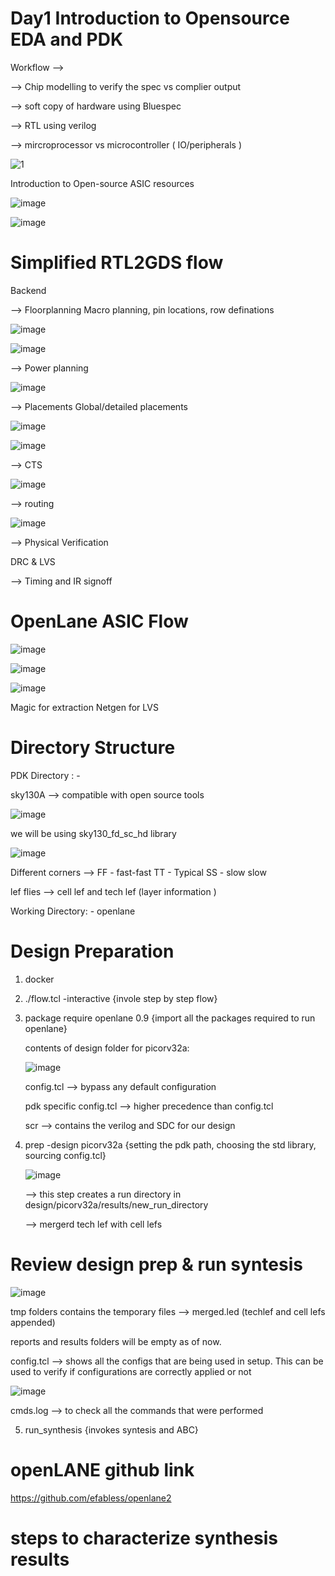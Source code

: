 # Day1 Introduction to Opensource EDA and PDK

Workflow -->

  --> Chip modelling to verify the spec vs complier output

  --> soft copy of hardware using Bluespec
  
  --> RTL using verilog

  --> mircroprocessor vs microcontroller ( IO/peripherals ) 
  

![1](https://github.com/user-attachments/assets/df24ac76-881a-4c5a-b0c1-0a73ce7d3e55)

Introduction to Open-source ASIC resources

![image](https://github.com/user-attachments/assets/99641a2e-b6a3-4f1f-b0ce-5ab71e8d00ea)

![image](https://github.com/user-attachments/assets/cb847228-cf27-4699-9d25-1a1992bc25cc)


# Simplified RTL2GDS flow

Backend

--> Floorplanning Macro planning, pin locations, row definations

![image](https://github.com/user-attachments/assets/31f3e526-6de7-45ae-937c-d0527d93085b)

![image](https://github.com/user-attachments/assets/d7ba955e-21cc-40cb-a209-021ca8c42b07)

--> Power planning  


![image](https://github.com/user-attachments/assets/057ec6dc-7866-4049-8878-dbba40207c07)

--> Placements   Global/detailed placements

![image](https://github.com/user-attachments/assets/9276fb7b-ac0e-4287-af6e-1d21a2c3d26c)

![image](https://github.com/user-attachments/assets/aee89839-2d85-4c98-8f33-4f18f6c3e5a8)

--> CTS 

![image](https://github.com/user-attachments/assets/04bd96c1-bef1-42bd-92e2-60e429883cb3)

--> routing

![image](https://github.com/user-attachments/assets/3e3e364c-1714-4e43-b2c6-30e07cb4f650)


-->  Physical Verification 

   DRC & LVS

--> Timing and IR signoff


# OpenLane ASIC Flow

![image](https://github.com/user-attachments/assets/33eeb813-4565-4c0e-a60d-0b50a7da9838)

![image](https://github.com/user-attachments/assets/cddd9d01-6707-430f-b2fc-2ab3c97024d6)

![image](https://github.com/user-attachments/assets/3cb3eabc-1e9d-4fe3-9c34-c526bb359464)

Magic for extraction 
Netgen for LVS

# Directory Structure

PDK Directory : -

sky130A --> compatible with open source tools

![image](https://github.com/user-attachments/assets/8abc2556-0ad8-4460-ba56-1332b3c0772a)

we will be using sky130_fd_sc_hd  library

![image](https://github.com/user-attachments/assets/06525252-5145-4dae-8165-4e2e87945e26)

Different corners --> FF - fast-fast TT - Typical SS -  slow slow

lef flies --> cell lef and tech lef (layer information )


Working Directory: - openlane

# Design Preparation


1. docker
2. ./flow.tcl -interactive {invole step by step flow}
3. package require openlane 0.9  {import all the packages required to run openlane}

   contents of design folder for picorv32a:

   ![image](https://github.com/user-attachments/assets/9c478ce3-baac-4042-82fe-4b46fbbef25c)

   config.tcl --> bypass any default configuration

   pdk specific config.tcl --> higher precedence than config.tcl

   scr --> contains the verilog and SDC for our design

4. prep -design picorv32a {setting the pdk path, choosing the std library, sourcing config.tcl}

   ![image](https://github.com/user-attachments/assets/c9c68a2d-7ec9-4b1e-9898-caf32d83d2bc)

   --> this step creates a run directory in design/picorv32a/results/new_run_directory

   --> mergerd tech lef with cell lefs


# Review design prep & run syntesis 
![image](https://github.com/user-attachments/assets/e7315b4c-f3c4-4685-b38e-e243c673ec5d)

tmp folders contains the temporary files --> merged.led  (techlef and cell lefs appended)

reports and results  folders will be empty as of now.

config.tcl --> shows all the configs that are being used in setup. This can be used to verify if configurations are correctly applied or not

![image](https://github.com/user-attachments/assets/a118dfdf-8730-47bb-b3f1-1a83c833f1fa)

cmds.log --> to check all the commands that were performed 


5. run_synthesis  {invokes syntesis and ABC}



# openLANE github link
https://github.com/efabless/openlane2

# steps to characterize synthesis results













